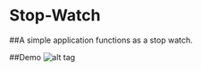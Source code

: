 # Stop-Watch

##A simple application functions as a stop watch.

##Demo
![alt tag](https://cloud.githubusercontent.com/assets/17296898/16794979/661a972c-490d-11e6-8704-4de63c9a94c7.gif)
